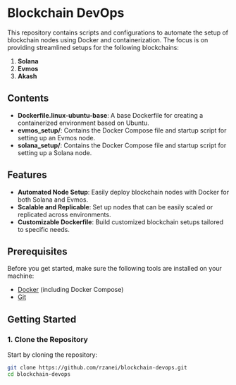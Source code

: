 # Blockchain DevOps

This repository contains scripts and configurations to automate the setup of blockchain nodes using Docker and containerization. The focus is on providing streamlined setups for the following blockchains:

1. **Solana**
2. **Evmos**
3. **Akash**

## Contents

- **Dockerfile.linux-ubuntu-base**: A base Dockerfile for creating a containerized environment based on Ubuntu.
- **evmos_setup/**: Contains the Docker Compose file and startup script for setting up an Evmos node.
- **solana_setup/**: Contains the Docker Compose file and startup script for setting up a Solana node.

## Features

- **Automated Node Setup**: Easily deploy blockchain nodes with Docker for both Solana and Evmos.
- **Scalable and Replicable**: Set up nodes that can be easily scaled or replicated across environments.
- **Customizable Dockerfile**: Build customized blockchain setups tailored to specific needs.

## Prerequisites

Before you get started, make sure the following tools are installed on your machine:

- [Docker](https://www.docker.com/products/docker-desktop) (including Docker Compose)
- [Git](https://git-scm.com/)

## Getting Started

### 1. Clone the Repository

Start by cloning the repository:

```bash
git clone https://github.com/rzanei/blockchain-devops.git
cd blockchain-devops
